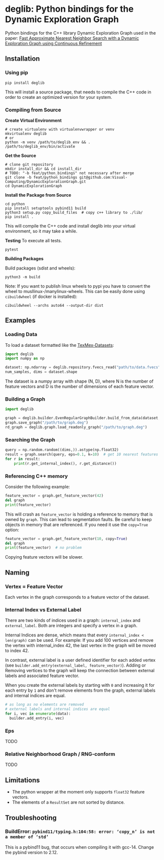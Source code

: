 # deglib: Python bindings for the Dynamic Exploration Graph

Python bindings for the C++ library Dynamic Exploration Graph used in the paper:
[Fast Approximate Nearest Neighbor Search with a Dynamic Exploration Graph using Continuous Refinement](https://arxiv.org/abs/2307.10479)

## Installation

### Using pip
```shell
pip install deglib
```
This will install a source package, that needs to compile the C++ code in order to create an optimized version for your system.

### Compiling from Source

**Create Virtual Environment**
```shell
# create virtualenv with virtualenvwrapper or venv
mkvirtualenv deglib
# or
python -m venv /path/to/deglib_env && . /path/to/deglib_env/bin/activate
```

**Get the Source**
```shell
# clone git repository
mkdir install_dir && cd install_dir
# TODO: "-b feat/python_bindings" not necessary after merge
git clone -b feat/python_bindings git@github.com:Visual-Computing/DynamicExplorationGraph.git
cd DynamicExplorationGraph
```

**Install the Package from Source**
```shell
cd python
pip install setuptools pybind11 build
python3 setup.py copy_build_files  # copy c++ library to ./lib/
pip install .
```
This will compile the C++ code and install deglib into your virtual environment, so it may take a while.

**Testing**
To execute all tests.
```shell
pytest
```

**Building Packages**

Build packages (sdist and wheels):
```shell
python3 -m build
```

Note: If you want to publish linux wheels to pypi you have to convert
the wheel to musllinux-/manylinux-wheels.
This can be easily done using `cibuildwheel` (if docker is installed):

```shell
cibuildwheel --archs auto64 --output-dir dist
```

## Examples
### Loading Data
To load a dataset formatted like the [TexMex-Datasets](http://corpus-texmex.irisa.fr/):
```python
import deglib
import numpy as np

dataset: np.ndarray = deglib.repository.fvecs_read("path/to/data.fvecs")
num_samples, dims = dataset.shape
```
The dataset is a numpy array with shape (N, D), where N is the number of feature
vectors and D is the number of dimensions of each feature vector.

### Building a Graph

```python
import deglib

graph = deglib.builder.EvenRegularGraphBuilder.build_from_data(dataset, edges_per_vertex=32)
graph.save_graph("/path/to/graph.deg")
rd_graph = deglib.graph.load_readonly_graph("/path/to/graph.deg")
```

### Searching the Graph
```python
query = np.random.random((dims,)).astype(np.float32)
result = graph.search(query, eps=0.1, k=10)  # get 10 nearest features to query
for r in result:
    print(r.get_internal_index(), r.get_distance())
```

### Referencing C++ memory
Consider the following example:
```python
feature_vector = graph.get_feature_vector(42)
del graph
print(feature_vector)
```
This will crash as `feature_vector` is holding a reference to memory that is owned by `graph`. This can lead to segmentation faults.
Be careful to keep objects in memory that are referenced. If you need it use the `copy=True` option:

```python
feature_vector = graph.get_feature_vector(10, copy=True)
del graph
print(feature_vector)  # no problem
```

Copying feature vectors will be slower.

## Naming
### Vertex = Feature Vector
Each vertex in the graph corresponds to a feature vector of the dataset.

### Internal Index vs External Label
There are two kinds of indices used in a graph: `internal_index` and `external_label`. Both are integers and specify
a vertex in a graph.

Internal Indices are dense, which means that every `internal_index < len(graph)` can be used.
For example: If you add 100 vertices and remove the vertex with internal_index 42, the last vertex in the graph will
be moved to index 42.

In contrast, external label is a user defined identifier for each added vertex
(see `builder.add_entry(external_label, feature_vector)`). Adding or Removing vertices to the graph will keep the
connection between external labels and associated feature vector.

When you create the external labels by starting with `0` and increasing it for each entry by `1` and don't remove
elements from the graph, external labels and internal indices are equal.

```python
# as long as no elements are removed
# external labels and internal indices are equal
for i, vec in enumerate(data):
  builder.add_entry(i, vec)
```

### Eps
TODO

### Relative Neighborhood Graph / RNG-conform
TODO

## Limitations
- The python wrapper at the moment only supports `float32` feature vectors.
- The elements of a `ResultSet` are not sorted by distance.

## Troubleshooting

### BuildError: `pybind11/typing.h:104:58: error: ‘copy_n’ is not a member of ‘std’`

This is a pybind11 bug, that occurs when compiling it with gcc-14. Change the pybind version to 2.12.
